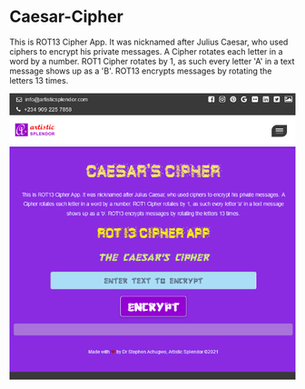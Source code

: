 # Caesar-Cipher
<p>
This is ROT13 Cipher App. It was nicknamed after Julius Caesar, 
who used ciphers to encrypt his private messages. 
A Cipher rotates each letter in a word by a number. 
ROT1 Cipher rotates by 1, as such every letter 'A' in a text 
message shows up as a 'B'. ROT13 encrypts messages by rotating the letters 13 times.
</p>
<img src="https://github.com/dr-stephen/Caesar-Cipher/blob/main/screen-shots/Caesar-Cipher1.png">
